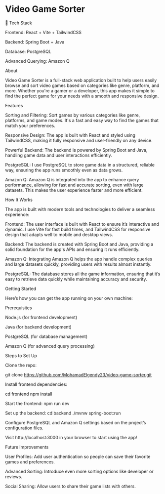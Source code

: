 # Video Game Sorter

🔧 Tech Stack

Frontend: React + Vite + TailwindCSS

Backend: Spring Boot + Java

Database: PostgreSQL

Advanced Querying: Amazon Q

About

Video Game Sorter is a full-stack web application built to help users easily browse and sort video games based on categories like genre, platform, and more. Whether you're a gamer or a developer, this app makes it simple to find the perfect game for your needs with a smooth and responsive design.

Features

Sorting and Filtering: Sort games by various categories like genre, platforms, and game modes. It's a fast and easy way to find the games that match your preferences.

Responsive Design: The app is built with React and styled using TailwindCSS, making it fully responsive and user-friendly on any device.

Powerful Backend: The backend is powered by Spring Boot and Java, handling game data and user interactions efficiently.

PostgreSQL: I use PostgreSQL to store game data in a structured, reliable way, ensuring the app runs smoothly even as data grows.

Amazon Q: Amazon Q is integrated into the app to enhance query performance, allowing for fast and accurate sorting, even with large datasets. This makes the user experience faster and more efficient.

How It Works

The app is built with modern tools and technologies to deliver a seamless experience:

Frontend: The user interface is built with React to ensure it’s interactive and dynamic. I use Vite for fast build times, and TailwindCSS for responsive design that adapts well to mobile and desktop views.

Backend: The backend is created with Spring Boot and Java, providing a solid foundation for the app's APIs and ensuring it runs efficiently.

Amazon Q: Integrating Amazon Q helps the app handle complex queries and large datasets quickly, providing users with results almost instantly.

PostgreSQL: The database stores all the game information, ensuring that it’s easy to retrieve data quickly while maintaining accuracy and security.

Getting Started

Here’s how you can get the app running on your own machine:

Prerequisites

Node.js (for frontend development)

Java (for backend development)

PostgreSQL (for database management)

Amazon Q (for advanced query processing)


Steps to Set Up

Clone the repo:

git clone https://github.com/MohamadElgendy23/video-game-sorter.git


Install frontend dependencies:

cd frontend
npm install


Start the frontend:
npm run dev


Set up the backend:
cd backend
./mvnw spring-boot:run


Configure PostgreSQL and Amazon Q settings based on the project’s configuration files.

Visit http://localhost:3000 in your browser to start using the app!


Future Improvements

User Profiles: Add user authentication so people can save their favorite games and preferences.

Advanced Sorting: Introduce even more sorting options like developer or reviews.

Social Sharing: Allow users to share their game lists with others.





